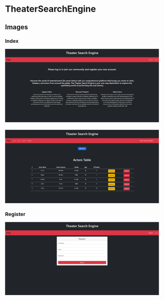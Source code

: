 # TheaterSearchEngine

## Images

### Index
![index](https://github.com/Nick2818/TheaterSearchEngine/blob/main/images/index.png)

###
![adminActors](https://github.com/Nick2818/TheaterSearchEngine/blob/main/images/adminActors.png)

### Register
![register](https://github.com/Nick2818/TheaterSearchEngine/blob/main/images/register.png)

###
![]()

###
![]()

###
![]()

###
![]()

###
![]()

###
![]()

